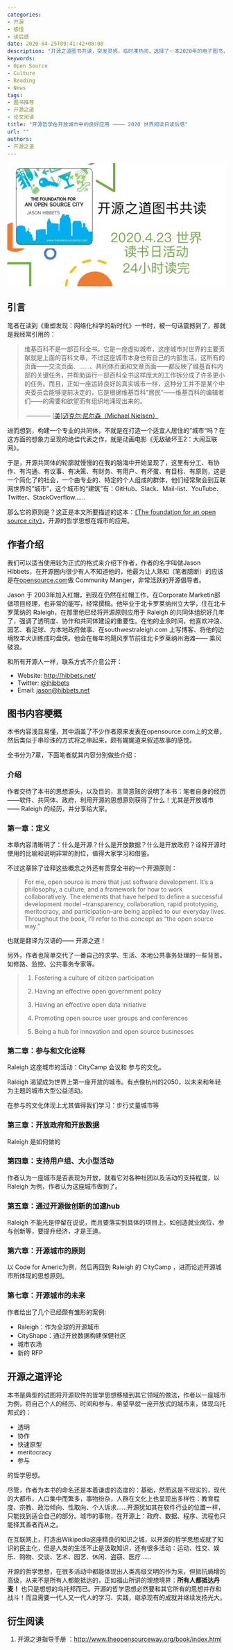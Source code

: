 ```yaml
---
categories:
- 开源
- 感悟
- 读后感
date: 2020-04-25T09:41:42+08:00
description: "开源之道图书共读，突发灵感，临时凑热闹，选择了一本2020年的电子图书，希望能够在24小时之内阅读完成，最后以一篇读后感总结为结束标志，非常遗憾我未能在24小时之内完成，尽管连读带写一共花6个小时，但是我还得干其他事，结果就超过了50个小时，这是做事情的正常情况。"
keywords:
- Open Source
- Culture
- Reading
- News
tags:
- 图书推荐
- 开源之道
- 论文阅读
title: "开源哲学在开放城市中的良好应用 ———— 2020 世界阅读日读后感"
url: ""
authors:
- 开源之道
---
```


![](images/book-reading/2020-world-book-day-poster.jpg)

## 引言

笔者在读到《重塑发现：网络化科学的新时代》一书时，被一句话震撼到了，那就是我经常引用的：

> 维基百科不是一部百科全书。它是一座虚拟城市，这座城市对世界的主要贡献就是上面的百科文章，不过这座城市本身也有自己的内部生活。这所有的页面——交流页面、......、共同体页面和文章页面——都反映了维基百科内部的关键任务，并帮助运行一部百科全书这样庞大的工作拆分成了许多更小的任务。而且，正如一座运转良好的真实城市一样，这种分工并不是某个中央委员会能够提前决定的，它是根据维基百科”居民“——维基百科的编辑者们——的需要和欲望而有组织地涌现出来的。
>
> ​             ———— [[美\]迈克尔·尼尔森（Michael Nielsen）](https://book.douban.com/search/迈克尔·尼尔森)

进而想到，构建一个专业的共同体，不就是在打造一个适宜人居住的”城市“吗？在这方面的想象力呈现的绝佳代表之作，就是动画电影《无敌破坏王2：大闹互联网》。

于是，开源共同体的轮廓就慢慢的在我的脑海中开始呈现了，这里有分工、有协作、有沟通、有议事、有决策、有财务、有用户、有坏蛋、有目标、有原则，这是一个简化了的社会，一个由专业的、特定的个人组成的群体，他们经常聚会到互联网世界的”城市”，这个城市的“建筑”有：GitHub、Slack、Mail-list、YouTube、Twitter、StackOverflow......

那么它的原则是？这正是本文所要描述的这本：[《The foundation for an open source city》](http://www.theopensourcecity.com/)，开源的哲学思想在城市的应用。

## 作者介绍

我们可以适当使用较为正式的格式来介绍下作者，作者的名字叫做Jason Hibbets，在开源圈内很少有人不知道他的，他最为让人熟知（笔者臆断）的应该是在[opensource.com](http://www.opensource.com)做 Community Manger，非常活跃的开源倡导者。

Jason 于 2003年加入红帽，到现在仍然在红帽工作，在Corporate Marketin部做项目经理，也非常的能写，经常撰稿。他毕业于北卡罗莱纳州立大学，住在北卡罗莱纳的 Raleigh，在那里他已经将开源原则应用于 Raleigh 的共同体组织好几年了，强调了透明度、协作和共同体建设的重要性。在他的业余时间，他喜欢冲浪、园艺、看足球、为本地政府做事、在southwestraleigh.com 上写博客、将他的边境牧羊犬训练成叼盘侠。他会在每年的飓风季节前往北卡罗莱纳州海滩—— 乘风破浪。

和所有开源人一样，联系方式不介意公开：

* Website: http://hibbets.net/
* Twitter: [@jhibbets](http://twitter.com/jhibbets)
* Email: jason@hibbets.net

## 图书内容梗概

本书内容浅显易懂，其中涵盖了不少作者原来发表在opensource.com上的文章，然后类似于串珍珠的方式将之串起来，颇有娓娓道来叙述故事的感觉。

全书分为7章，下面笔者就其内容分别做些介绍：

### 介绍

作者交待了本书的思想源头，以及目的，言简意赅的说明了本书：笔者自身的经历——软件、共同体、政府，利用开源的思想原则获得了什么！尤其是开放城市 —— Raleigh  的经历，并分享给大家。

### 第一章：定义

本章内容清晰明了：什么是开源？什么是开放数据？什么是开放政府？诠释开源时使用的比喻和说明非常的到位，值得大家学习和借鉴。

不过这章除了诠释这些概念之外还有贯穿全书的一个开源原则：

> For me, open source is more that just software development. It’s a philosophy, a culture, and a framework for how to work collaboratively. The elements that have helped to define a successful development model –transparency, collaboration, rapid prototyping, meritocracy, and participation–are being applied to our everyday lives. Throughout the book, I’ll refer to this concept as “the open source way.”

也就是翻译为汉语的—— 开源之道！

另外，作者也简单交代了一番自己的求学、生活、本地公共事务处理的一些背景。如修路、监控、公共事务专家等。

> 1. Fostering a culture of citizen participation
>
> 2. Having an effective open government policy
>
> 3. Having an effective open data initiative
>
> 4. Promoting open source user groups and conferences
>
> 5. Being a hub for innovation and open source businesses

### 第二章：参与和文化诠释

Raleigh 这座城市的活动：CityCamp 会议和 参与的文化。 

Raleigh 渴望成为世界上第一座开放的城市。有点像杭州的2050，以未来和年轻为主题的城市大型公益活动。

在参与的文化体现上尤其值得我们学习：步行丈量城市等

### 第三章：开放政府和开放数据

Raleigh 是如何做的

### 第四章：支持用户组、大小型活动

作者认为一座城市是否表现为开放，就看它对各种社团以及活动的支持程度，以 Raleigh 为例，作者认为这座城市做到了。

### 第五章：通过开源做创新的加速hub

Raleigh 不能光是停留在说说，而且要落实到具体的项目上。如创造就业岗位、参与创新等，要提升经济，才是王道。

### 第六章：开源城市的原则

以 Code for Americ为例，然后再回到 Raleigh 的 CityCamp ，进而论述开源城市所体现的思想原则。

### 第七章：开源城市的未来

作者给出了几个已经颇有雏形的案例: 

* Raleigh：作为全球的开源城市
* CityShape：通过开放数据构建保健社区
* 城市农场
* 新的 RFP

## 开源之道评论

本书是典型的试图将开源软件的哲学思想移植到其它领域的做法，作者以一座城市为例，将自己个人的经历、时间和参与，希望早就一座开放式的城市来，体现乌托邦式的：

* 透明
* 协作
* 快速原型
* meritocracy
* 参与

的哲学思想。

尽管，作者为本书的命名还是本着谦虚的态度的：基础，然而这是不现实的，现代的大都市，人口集中而繁多，事物纷杂，人群在文化上也呈现出多样性：教育程度、宗教、政治倾向、性取向、个人诉求......开源犹如其在软件行业的位置一样，只能找到适合自己的部分。城市的事物，在开源上：政府、数据、程序、流程也只能择其善者而从之。

在互联网上，打造出Wikipedia这座精良的知识之城，以开源的哲学思想成就了知识的民主化，但是人类的生活不止是汲取知识，还有很多活动：运动、性交、娱乐、购物、交谈、艺术、园艺、休闲、盗窃、医疗......

开源的哲学思想，在很多活动中都能体现出人类高级文明的作为来，但抵抗熵增的高级，从来不是所有人都能抵达的，正如福山所讲的理想境界：**所有人都抵达丹麦！** 也只是想想的乌托邦而已。开源的哲学思想必然要和其它所有的思想并存和战斗！而且需要一代人又一代人的学习、实践，继承现有的成就并继续发扬光大。

## 衍生阅读

1. 开源之道指导手册 ：http://www.theopensourceway.org/book/index.html
